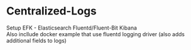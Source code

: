 # Centralized-Logs

Setup EFK - Elasticsearch Fluentd/Fluent-Bit Kibana  
Also incllude docker example that use fluentd logging driver (also adds additional fields to logs)
